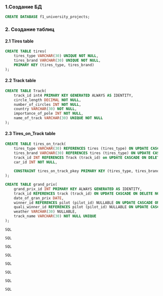### 1.Создание БД
```SQL
CREATE DATABASE f1_university_projects;
```

### 2. Создание таблиц

#### 2.1 Tires table
```SQL
CREATE TABLE tires(
	tires_type VARCHAR(30) UNIQUE NOT NULL,
	tires_brand VARCHAR(30) UNIQUE NOT NULL,
	PRIMARY KEY (tires_type, tires_brand)
);
```


#### 2.2 Track table
```SQL
CREATE TABLE Track(
	track_id int4 PRIMARY KEY GENERATED ALWAYS AS IDENTITY,
	circle_length DECIMAL NOT NULL,
	number_of_circles INT NOT NULL,
	country VARCHAR(30) NOT NULL,
	importance_of_pole INT NOT NULL,
	name_of_track VARCHAR(30) UNIQUE NOT NULL
);
```

#### 2.3 Tires_on_Track table
```SQL
CREATE TABLE tires_on_track(
	tires_type VARCHAR(30) REFERENCES tires (tires_type) ON UPDATE CASCADE ON DELETE NO ACTION,
	tires_brand VARCHAR(30) REFERENCES tires (tires_type) ON UPDATE CASCADE ON DELETE NO ACTION,
	track_id INT REFERENCES Track (track_id) on UPDATE CASCADE ON DELETE NO ACTION,
	car_id INT NOT NULL,
	
	CONSTRAINT tires_on_track_pkey PRIMARY KEY (tires_type, tires_brand, track_id)
);
```

```SQL
CREATE TABLE grand_prix(
	grand_prix_id INT PRIMARY KEY ALWAYS GENERATED AS IDENTITY,
	track_id REFERENCES track (track_id) ON UPDATE CASCADE ON DELETE NO ACTION,
	date_of_gran_prix DATE,
	winner_id REFERENCES pilot (pilot_id) NULLABLE ON UPDATE CASCADE ON DELETE NO ACTION,
	quali_winner_id REFERENCES pilot (pilot_id) NULLABLE ON UPDATE CASCADE ON DELETE NO ACTION,
	weather VARCHAR(30) NULLABLE,
	track_name VARCHAR(30) NOT NULL UNIQUE
);
```

```SQL```

```SQL```

```SQL```

```SQL```

```SQL```

```SQL```

```SQL```

```SQL```

